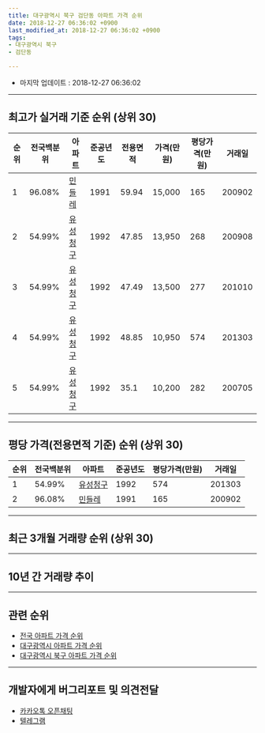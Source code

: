 ```yaml
---
title: 대구광역시 북구 검단동 아파트 가격 순위
date: 2018-12-27 06:36:02 +0900
last_modified_at: 2018-12-27 06:36:02 +0900
tags:
- 대구광역시 북구
- 검단동

---
```


* 마지막 업데이트 : 2018-12-27 06:36:02

---

## 최고가 실거래 기준 순위 (상위 30)


|순위|전국백분위|아파트|준공년도|전용면적|가격(만원)|평당가격(만원)|거래일|
|---|---|---|---|---|---|---|---|
|1|96.08%|[민들레](https://search.naver.com/search.naver?query=%EB%8C%80%EA%B5%AC%EA%B4%91%EC%97%AD%EC%8B%9C+%EB%B6%81%EA%B5%AC+%EA%B2%80%EB%8B%A8%EB%8F%99+%EB%AF%BC%EB%93%A4%EB%A0%88)|1991|59.94|15,000|165|200902|
|2|54.99%|[유성청구](https://search.naver.com/search.naver?query=%EB%8C%80%EA%B5%AC%EA%B4%91%EC%97%AD%EC%8B%9C+%EB%B6%81%EA%B5%AC+%EA%B2%80%EB%8B%A8%EB%8F%99+%EC%9C%A0%EC%84%B1%EC%B2%AD%EA%B5%AC)|1992|47.85|13,950|268|200908|
|3|54.99%|[유성청구](https://search.naver.com/search.naver?query=%EB%8C%80%EA%B5%AC%EA%B4%91%EC%97%AD%EC%8B%9C+%EB%B6%81%EA%B5%AC+%EA%B2%80%EB%8B%A8%EB%8F%99+%EC%9C%A0%EC%84%B1%EC%B2%AD%EA%B5%AC)|1992|47.49|13,500|277|201010|
|4|54.99%|[유성청구](https://search.naver.com/search.naver?query=%EB%8C%80%EA%B5%AC%EA%B4%91%EC%97%AD%EC%8B%9C+%EB%B6%81%EA%B5%AC+%EA%B2%80%EB%8B%A8%EB%8F%99+%EC%9C%A0%EC%84%B1%EC%B2%AD%EA%B5%AC)|1992|48.85|10,950|574|201303|
|5|54.99%|[유성청구](https://search.naver.com/search.naver?query=%EB%8C%80%EA%B5%AC%EA%B4%91%EC%97%AD%EC%8B%9C+%EB%B6%81%EA%B5%AC+%EA%B2%80%EB%8B%A8%EB%8F%99+%EC%9C%A0%EC%84%B1%EC%B2%AD%EA%B5%AC)|1992|35.1|10,200|282|200705|


---

## 평당 가격(전용면적 기준) 순위 (상위 30)


|순위|전국백분위|아파트|준공년도|평당가격(만원)|거래일|
|---|---|---|---|---|---|
|1|54.99%|[유성청구](https://search.naver.com/search.naver?query=%EB%8C%80%EA%B5%AC%EA%B4%91%EC%97%AD%EC%8B%9C+%EB%B6%81%EA%B5%AC+%EA%B2%80%EB%8B%A8%EB%8F%99+%EC%9C%A0%EC%84%B1%EC%B2%AD%EA%B5%AC)|1992|574|201303|
|2|96.08%|[민들레](https://search.naver.com/search.naver?query=%EB%8C%80%EA%B5%AC%EA%B4%91%EC%97%AD%EC%8B%9C+%EB%B6%81%EA%B5%AC+%EA%B2%80%EB%8B%A8%EB%8F%99+%EB%AF%BC%EB%93%A4%EB%A0%88)|1991|165|200902|


---

## 최근 3개월 거래량 순위 (상위 30)


<div style="width:100%;">
    <canvas id="deal_count_ranking" height="250"></canvas>
</div>


<script>
new Chart(document.getElementById("deal_count_ranking"), {
    type: 'horizontalBar',
    data: {
        labels: ['유성청구', '민들레'],
        datasets: [{
            label: '실거래 수',
            data: [12, 4],
            borderColor: "rgba(255, 0, 128, 1)",
            backgroundColor: "rgba(255, 0, 128, 0.5)",
            fill: false,
        }]
    },
    options: {
        responsive: true,
        title: {
            display: true,
            text: '최근 3개월 거래량 순위'
        },
        tooltips: {
            mode: 'index',
            intersect: false,
            callbacks: {
                title: function(tooltipItems, data) {
                    return "실거래 수:";
                },
                label: function(tooltipItem, data) {
                    return data.labels[tooltipItem.index] + ": " + tooltipItem.xLabel;
                }
            }
        },
        hover: {
            mode: 'nearest',
            intersect: true
        },
        scales: {
            xAxes: [{
                display: true,
                scaleLabel: {
                    display: true,
                    labelString: '실거래 수'
                },
                ticks: {
                    suggestedMin: 0,
                }
            }],
            yAxes: [{
                display: true,
                ticks: {
                    autoSkip: false,
                    callback: function(value, index, values) {
                        if (value.length > 15)
                            return value.substr(0, 13) + "...";
                        else
                            return value;
                    }
                },
                scaleLabel: {
                    display: false,
                }
            }]
        }
    }
});

</script>


---

## 10년 간 거래량 추이


<div style="width:100%;">
    <canvas id="deal_progress" height="250"></canvas>
</div>

<script>
new Chart(document.getElementById("deal_progress"), {
    type: 'line',
    data: {
        labels: ['200812','200901','200902','200903','200904','200905','200906','200907','200908','200909','200910','200911','200912','201001','201002','201003','201004','201005','201006','201007','201008','201009','201010','201011','201012','201101','201102','201103','201104','201105','201106','201107','201108','201109','201110','201111','201112','201201','201202','201203','201204','201205','201206','201207','201208','201209','201210','201211','201212','201301','201302','201303','201304','201305','201306','201307','201308','201309','201310','201311','201312','201401','201402','201403','201404','201405','201406','201407','201408','201409','201410','201411','201412','201501','201502','201503','201504','201505','201506','201507','201508','201509','201510','201511','201512','201601','201602','201603','201604','201605','201606','201607','201608','201609','201610','201611','201612','201701','201702','201703','201704','201705','201706','201707','201708','201709','201710','201711','201712','201801','201802','201803','201804','201805','201806','201807','201808','201809','201810','201811','201812'],
        datasets: [{
            label: '실거래 수',
            pointRadius: 1,
            data: [4, 4, 11, 9, 13, 6, 7, 6, 9, 6, 7, 12, 6, 14, 7, 10, 14, 8, 6, 6, 12, 8, 18, 16, 13, 11, 19, 15, 17, 8, 14, 13, 7, 10, 9, 14, 10, 16, 8, 12, 8, 11, 10, 10, 9, 15, 18, 14, 18, 11, 8, 19, 14, 15, 16, 9, 12, 9, 13, 11, 13, 11, 14, 11, 11, 8, 12, 11, 22, 23, 25, 8, 12, 15, 13, 23, 6, 7, 8, 9, 6, 5, 11, 11, 3, 1, 7, 6, 12, 8, 7, 6, 5, 6, 16, 14, 6, 3, 14, 29, 13, 8, 11, 13, 17, 7, 10, 7, 14, 13, 11, 14, 5, 16, 13, 5, 9, 7, 9, 4, 3],
            borderColor: "rgba(255, 201, 14, 1)",
            backgroundColor: "rgba(255, 201, 14, 0.5)",
            fill: true,
        }]
    },
    options: {
        responsive: true,
        title: {
            display: true,
            text: '10년간 거래량 추이'
        },
        tooltips: {
            mode: 'index',
            intersect: false,
        },
        hover: {
            mode: 'nearest',
            intersect: true
        },
        scales: {
            xAxes: [{
                display: true,
                scaleLabel: {
                    display: true,
                    labelString: '년/월'
                }
            }],
            yAxes: [{
                display: true,
                ticks: {
                    suggestedMin: 0,
                },
                scaleLabel: {
                    display: true,
                    labelString: '실거래 수'
                }
            }]
        }
    }
});

</script>


---

## 관련 순위

- [전국 아파트 가격 순위](https://inasie.github.io/apt-ranking/전국)
- [대구광역시 아파트 가격 순위](https://inasie.github.io/apt-ranking/대구광역시)
- [대구광역시 북구 아파트 가격 순위](https://inasie.github.io/apt-ranking/대구광역시-북구)


---

## 개발자에게 버그리포트 및 의견전달

- [카카오톡 오픈채팅](https://open.kakao.com/o/gLJUAP4)
- [텔레그램](https://t.me/inasie)

